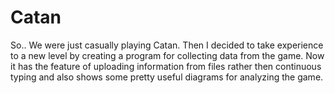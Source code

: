 # Catan
So.. We were just casually playing Catan.
Then I decided to take experience to a new level by creating a program for collecting data from the game.
Now it has the feature of uploading information from files rather then continuous typing and also shows
some pretty useful diagrams for analyzing the game.
